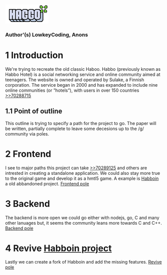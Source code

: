 ![Haggo](https://raw.githubusercontent.com/LowkeyCoding/-hbo-/master/logo.png)
### Author’(s) LowkeyCoding, Anons  

# 1 Introduction
We're trying to recreate the old classic Haboo. Habbo (previously known as Habbo Hotel) is a social networking service and online community aimed at teenagers. The website is owned and operated by Sulake, a Finnish corporation. The service began in 2000 and has expanded to include nine online communities (or ”hotels”), with users in over 150 countries [>>70288715](https://boards.4channel.org/g/thread/70288715)  

## 1.1 Point of outline
This outline is trying to specify a path for the project to go. The paper will be written, partially complete to leave some decesions up to the /g/ community via poles.  

# 2 Frontend
I see to major paths this project can take [>>70289125](https://boards.4channel.org/g/thread/70288715#p70289125) and others are intrested in creating a standalone application. We could also stay more true to the original game and develop it as a hmtl5 game. A example is [Habboin](https://github.com/TheNamesRay/Habboin-HTML5) a old abbandoned project. [Frontend pole](https://www.strawpoll.me/17681082) 

# 3 Backend
The backend is more open we could go either with nodejs, go, C and many other lanuages but, it seems the community leans more towards C and C++. [Backend pole](https://www.strawpoll.me/17681079) 

# 4 Revive [Habboin project](https://github.com/TheNamesRay/Habboin-HTML5)
Lastly we can create a fork of Habboin and add the missing features. [Revive pole](https://www.strawpoll.me/17682346)

